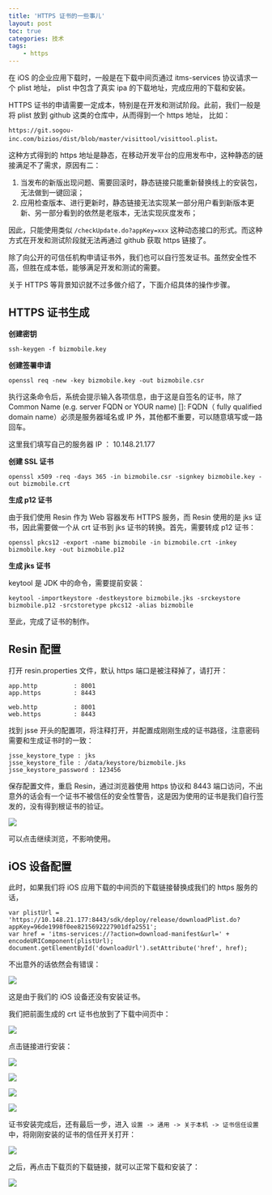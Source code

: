 ```yaml
---
title: 'HTTPS 证书的一些事儿'
layout: post
toc: true
categories: 技术
tags:
    - https
---
```


在 iOS 的企业应用下载时，一般是在下载中间页通过 itms-services 协议请求一个 plist 地址， plist 中包含了真实 ipa 的下载地址，完成应用的下载和安装。

<!-- more -->

HTTPS 证书的申请需要一定成本，特别是在开发和测试阶段。此前，我们一般是将 plist 放到 github 这类的仓库中，从而得到一个 https 地址， 比如： 

```
https://git.sogou-inc.com/bizios/dist/blob/master/visittool/visittool.plist。
```

这种方式得到的 https 地址是静态，在移动开发平台的应用发布中，这种静态的链接满足不了需求，原因有二：

1. 当发布的新版出现问题、需要回滚时，静态链接只能重新替换线上的安装包，无法做到一键回滚；
2. 应用检查版本、进行更新时，静态链接无法实现某一部分用户看到新版本更新、另一部分看到的依然是老版本，无法实现灰度发布；

因此，只能使用类似 `/checkUpdate.do?appKey=xxx` 这种动态接口的形式。而这种方式在开发和测试阶段就无法再通过 github 获取 https 链接了。

除了向公开的可信任机构申请证书外，我们也可以自行签发证书。虽然安全性不高，但胜在成本低，能够满足开发和测试的需要。

关于 HTTPS 等背景知识就不过多做介绍了，下面介绍具体的操作步骤。

## HTTPS 证书生成

**创建密钥**

```
ssh-keygen -f bizmobile.key
```

**创建签署申请**

```
openssl req -new -key bizmobile.key -out bizmobile.csr
```

执行这条命令后，系统会提示输入各项信息，由于这是自签名的证书，除了 Common Name (e.g. server FQDN or YOUR name) []: FQDN（ fully qualified domain name）必须是服务器域名或 IP 外，其他都不重要，可以随意填写或一路回车。

这里我们填写自己的服务器 IP ： 10.148.21.177

**创建 SSL 证书**

```
openssl x509 -req -days 365 -in bizmobile.csr -signkey bizmobile.key -out bizmobile.crt
```

**生成 p12 证书**

由于我们使用 Resin 作为 Web 容器发布 HTTPS 服务，而 Resin 使用的是 jks 证书，因此需要做一个从 crt 证书到 jks 证书的转换。首先，需要转成 p12 证书：

```
openssl pkcs12 -export -name bizmobile -in bizmobile.crt -inkey bizmobile.key -out bizmobile.p12
```

**生成 jks 证书**

keytool 是 JDK 中的命令，需要提前安装：

```
keytool -importkeystore -destkeystore bizmobile.jks -srckeystore bizmobile.p12 -srcstoretype pkcs12 -alias bizmobile
```

至此，完成了证书的制作。

## Resin 配置

打开 resin.properties 文件，默认 https 端口是被注释掉了，请打开：

```
app.http          : 8001
app.https         : 8443

web.http          : 8001
web.https         : 8443
```

找到 jsse 开头的配置项，将注释打开，并配置成刚刚生成的证书路径，注意密码需要和生成证书时的一致：

```
jsse_keystore_type : jks
jsse_keystore_file : /data/keystore/bizmobile.jks
jsse_keystore_password : 123456
```

保存配置文件，重启 Resin，通过浏览器使用 https 协议和 8443 端口访问，不出意外的话会有一个证书不被信任的安全性警告，这是因为使用的证书是我们自行签发的，没有得到根证书的验证。

![](../img/2018-01-26/2018-01-26-https-1.png)

可以点击继续浏览，不影响使用。

## iOS 设备配置

此时，如果我们将 iOS 应用下载的中间页的下载链接替换成我们的 https 服务的话，

```
var plistUrl = 'https://10.148.21.177:8443/sdk/deploy/release/downloadPlist.do?appKey=96de1998f0ee8215692227901dfa2551';
var href = 'itms-services://?action=download-manifest&url=' + encodeURIComponent(plistUrl);
document.getElementById('downloadUrl').setAttribute('href', href);
```

不出意外的话依然会有错误：

![](../img/2018-01-26/2018-01-26-https-2.png)

这是由于我们的 iOS 设备还没有安装证书。

我们把前面生成的 crt 证书也放到了下载中间页中：

![](../img/2018-01-26/2018-01-26-https-3.png)

点击链接进行安装：

![](../img/2018-01-26/2018-01-26-https-4.png)

![](../img/2018-01-26/2018-01-26-https-5.png)

![](../img/2018-01-26/2018-01-26-https-6.png)

![](../img/2018-01-26/2018-01-26-https-7.png)

证书安装完成后，还有最后一步，进入 `设置 -> 通用 -> 关于本机 -> 证书信任设置` 中，将刚刚安装的证书的信任开关打开：

![](../img/2018-01-26/2018-01-26-https-8.png)

之后，再点击下载页的下载链接，就可以正常下载和安装了：

![](../img/2018-01-26/2018-01-26-https-9.png)